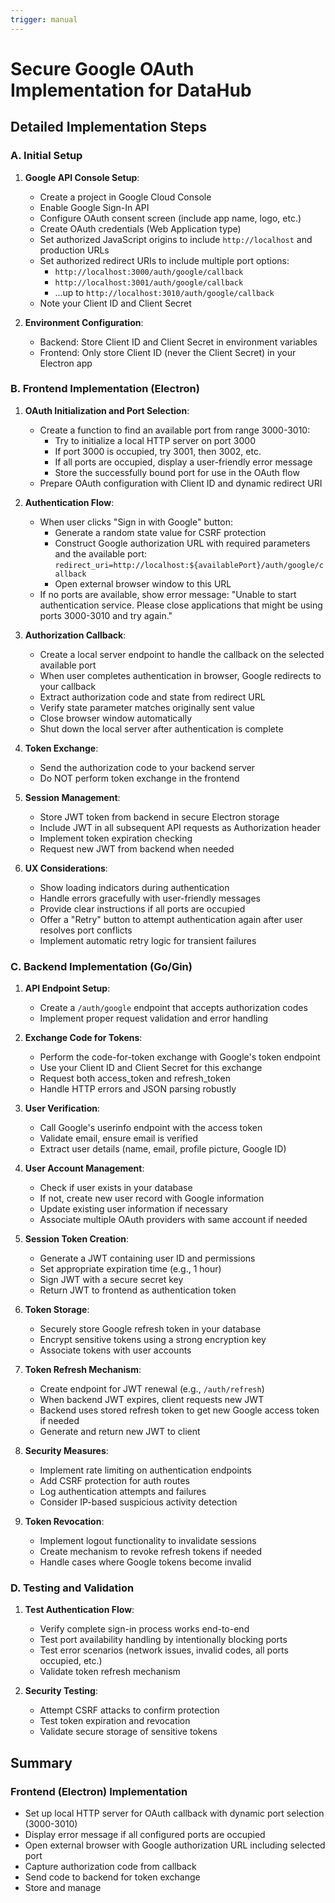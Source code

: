 ```yaml
---
trigger: manual
---
```


# Secure Google OAuth Implementation for DataHub

## Detailed Implementation Steps

### A. Initial Setup

1. **Google API Console Setup**:
   - Create a project in Google Cloud Console
   - Enable Google Sign-In API
   - Configure OAuth consent screen (include app name, logo, etc.)
   - Create OAuth credentials (Web Application type)
   - Set authorized JavaScript origins to include `http://localhost` and production URLs
   - Set authorized redirect URIs to include multiple port options:
     - `http://localhost:3000/auth/google/callback`
     - `http://localhost:3001/auth/google/callback`
     - ...up to `http://localhost:3010/auth/google/callback`
   - Note your Client ID and Client Secret

2. **Environment Configuration**:
   - Backend: Store Client ID and Client Secret in environment variables
   - Frontend: Only store Client ID (never the Client Secret) in your Electron app

### B. Frontend Implementation (Electron)

1. **OAuth Initialization and Port Selection**:
   - Create a function to find an available port from range 3000-3010:
     - Try to initialize a local HTTP server on port 3000
     - If port 3000 is occupied, try 3001, then 3002, etc.
     - If all ports are occupied, display a user-friendly error message
     - Store the successfully bound port for use in the OAuth flow
   - Prepare OAuth configuration with Client ID and dynamic redirect URI

2. **Authentication Flow**:
   - When user clicks "Sign in with Google" button:
     - Generate a random state value for CSRF protection
     - Construct Google authorization URL with required parameters and the available port:
       `redirect_uri=http://localhost:${availablePort}/auth/google/callback`
     - Open external browser window to this URL
   - If no ports are available, show error message:
     "Unable to start authentication service. Please close applications that might be using ports 3000-3010 and try again."

3. **Authorization Callback**:
   - Create a local server endpoint to handle the callback on the selected available port
   - When user completes authentication in browser, Google redirects to your callback
   - Extract authorization code and state from redirect URL
   - Verify state parameter matches originally sent value
   - Close browser window automatically
   - Shut down the local server after authentication is complete

4. **Token Exchange**:
   - Send the authorization code to your backend server
   - Do NOT perform token exchange in the frontend

5. **Session Management**:
   - Store JWT token from backend in secure Electron storage
   - Include JWT in all subsequent API requests as Authorization header
   - Implement token expiration checking
   - Request new JWT from backend when needed

6. **UX Considerations**:
   - Show loading indicators during authentication
   - Handle errors gracefully with user-friendly messages
   - Provide clear instructions if all ports are occupied
   - Offer a "Retry" button to attempt authentication again after user resolves port conflicts
   - Implement automatic retry logic for transient failures

### C. Backend Implementation (Go/Gin)

1. **API Endpoint Setup**:
   - Create a `/auth/google` endpoint that accepts authorization codes
   - Implement proper request validation and error handling

2. **Exchange Code for Tokens**:
   - Perform the code-for-token exchange with Google's token endpoint
   - Use your Client ID and Client Secret for this exchange
   - Request both access_token and refresh_token
   - Handle HTTP errors and JSON parsing robustly

3. **User Verification**:
   - Call Google's userinfo endpoint with the access token
   - Validate email, ensure email is verified
   - Extract user details (name, email, profile picture, Google ID)

4. **User Account Management**:
   - Check if user exists in your database
   - If not, create new user record with Google information
   - Update existing user information if necessary
   - Associate multiple OAuth providers with same account if needed

5. **Session Token Creation**:
   - Generate a JWT containing user ID and permissions
   - Set appropriate expiration time (e.g., 1 hour)
   - Sign JWT with a secure secret key
   - Return JWT to frontend as authentication token

6. **Token Storage**:
   - Securely store Google refresh token in your database
   - Encrypt sensitive tokens using a strong encryption key
   - Associate tokens with user accounts

7. **Token Refresh Mechanism**:
   - Create endpoint for JWT renewal (e.g., `/auth/refresh`)
   - When backend JWT expires, client requests new JWT
   - Backend uses stored refresh token to get new Google access token if needed
   - Generate and return new JWT to client

8. **Security Measures**:
   - Implement rate limiting on authentication endpoints
   - Add CSRF protection for auth routes
   - Log authentication attempts and failures
   - Consider IP-based suspicious activity detection

9. **Token Revocation**:
   - Implement logout functionality to invalidate sessions
   - Create mechanism to revoke refresh tokens if needed
   - Handle cases where Google tokens become invalid

### D. Testing and Validation

1. **Test Authentication Flow**:
   - Verify complete sign-in process works end-to-end
   - Test port availability handling by intentionally blocking ports
   - Test error scenarios (network issues, invalid codes, all ports occupied, etc.)
   - Validate token refresh mechanism

2. **Security Testing**:
   - Attempt CSRF attacks to confirm protection
   - Test token expiration and revocation
   - Validate secure storage of sensitive tokens

## Summary

### Frontend (Electron) Implementation
- Set up local HTTP server for OAuth callback with dynamic port selection (3000-3010)
- Display error message if all configured ports are occupied
- Open external browser with Google authorization URL including selected port
- Capture authorization code from callback
- Send code to backend for token exchange
- Store and manage